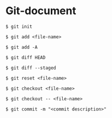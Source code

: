 # Git-document

`$ git init`


`$ git add <file-name>`

`$ git add -A`

`$ git diff HEAD`

`$ git diff --staged`

`$ git reset <file-name>`

`$ git checkout <file-name>`

`$ git checkout -- <file-name>`


`$ git commit -m "<commit description>"`
